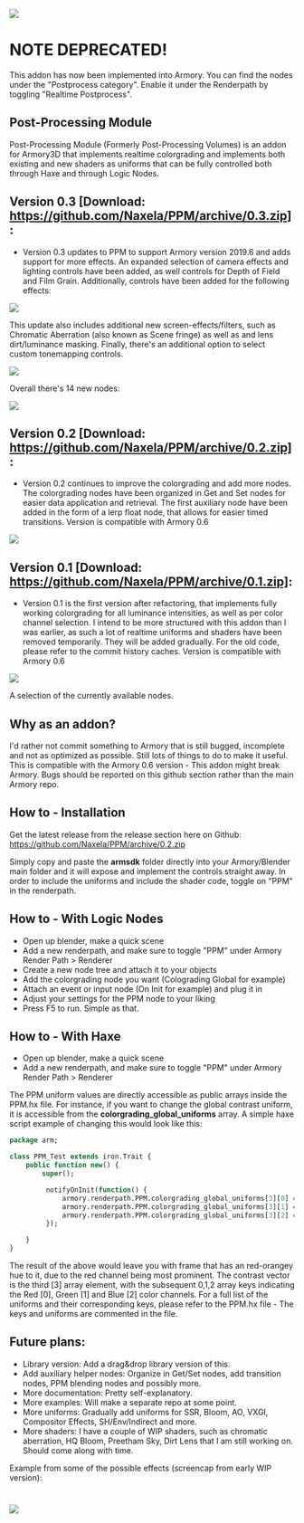 ![](img/wip_notice.jpg)

# NOTE DEPRECATED!
This addon has now been implemented into Armory. You can find the nodes under the "Postprocess category". Enable it under the Renderpath by toggling "Realtime Postprocess".

## Post-Processing Module
Post-Processing Module (Formerly Post-Processing Volumes) is an addon for Armory3D that implements realtime colorgrading and implements both existing and new shaders as uniforms that can be fully controlled both through Haxe and through Logic Nodes.

## Version 0.3 [Download: https://github.com/Naxela/PPM/archive/0.3.zip]:
- Version 0.3 updates to PPM to support Armory version 2019.6 and adds support for more effects. An expanded selection of camera effects and lighting controls have been added, as well controls for Depth of Field and Film Grain. Additionally, controls have been added for the following effects:

![](img/PPM03A.gif)

This update also includes additional new screen-effects/filters, such as Chromatic Aberration (also known as Scene fringe) as well as and lens dirt/luminance masking. Finally, there's an additional option to select custom tonemapping controls.

![](img/PPM03B.gif)

Overall there's 14 new nodes:

![](img/nodes3.png)

## Version 0.2 [Download: https://github.com/Naxela/PPM/archive/0.2.zip]:
- Version 0.2 continues to improve the colorgrading and add more nodes. The colorgrading nodes have been organized in Get and Set nodes for easier data application and retrieval. The first auxiliary node have been added in the form of a lerp float node, that allows for easier timed transitions. Version is compatible with Armory 0.6

![](img/nodes2.png)

## Version 0.1 [Download: https://github.com/Naxela/PPM/archive/0.1.zip]:
- Version 0.1 is the first version after refactoring, that implements fully working colorgrading for all luminance intensities, as well as per color channel selection. I intend to be more structured with this addon than I was earlier, as such a lot of realtime uniforms and shaders have been removed temporarily. They will be added gradually. For the old code, please refer to the commit history caches. Version is compatible with Armory 0.6

![](img/nodes.png)

A selection of the currently available nodes.

## Why as an addon?
I'd rather not commit something to Armory that is still bugged, incomplete and not as optimized as possible. Still lots of things to do to make it useful. This is compatible with the Armory 0.6 version - This addon might break Armory. Bugs should be reported on this github section rather than the main Armory repo.

## How to - Installation

Get the latest release from the release section here on Github: https://github.com/Naxela/PPM/archive/0.2.zip

Simply copy and paste the **armsdk** folder directly into your Armory/Blender main folder and it will expose and implement the controls straight away. In order to include the uniforms and include the shader code, toggle on "PPM" in the renderpath.

## How to - With Logic Nodes

- Open up blender, make a quick scene
- Add a new renderpath, and make sure to toggle "PPM" under Armory Render Path > Renderer
- Create a new node tree and attach it to your objects
- Add the colorgrading node you want (Colograding Global for example)
- Attach an event or input node (On Init for example) and plug it in
- Adjust your settings for the PPM node to your liking
- Press F5 to run. Simple as that.

## How to - With Haxe
- Open up blender, make a quick scene
- Add a new renderpath, and make sure to toggle "PPM" under Armory Render Path > Renderer

The PPM uniform values are directly accessible as public arrays inside the PPM.hx file. For instance, if you want to change the global contrast uniform, it is accessible from the **colorgrading_global_uniforms** array. A simple haxe script
example of changing this would look like this:

```haxe
package arm;

class PPM_Test extends iron.Trait {
	public function new() {
		super();

		 notifyOnInit(function() {
			 armory.renderpath.PPM.colorgrading_global_uniforms[3][0] = 2.0;
			 armory.renderpath.PPM.colorgrading_global_uniforms[3][1] = 0.5;
			 armory.renderpath.PPM.colorgrading_global_uniforms[3][2] = 0.0;
		 });

	}
}
```

The result of the above would leave you with frame that has an red-orangey hue to it, due to the red channel being most prominent. The contrast vector is the third [3] array element, with the subsequent 0,1,2 array keys indicating the Red [0], Green [1] and Blue [2] color channels. For a full list of the uniforms and their corresponding keys, please refer to the PPM.hx file - The keys and uniforms are commented in the file.


## Future plans:
- Library version: Add a drag&drop library version of this.
- Add auxiliary helper nodes: Organize in Get/Set nodes, add transition nodes, PPM blending nodes and possibly more.
- More documentation: Pretty self-explanatory.
- More examples: Will make a separate repo at some point.
- More uniforms: Gradually add uniforms for SSR, Bloom, AO, VXGI, Compositor Effects, SH/Env/Indirect and more.
- More shaders: I have a couple of WIP shaders, such as chromatic aberration, HQ Bloom, Preetham Sky, Dirt Lens that I am still working on. Should come along with time.


Example from some of the possible effects (screencap from early WIP version):

![](img/PPV.gif)
=======

